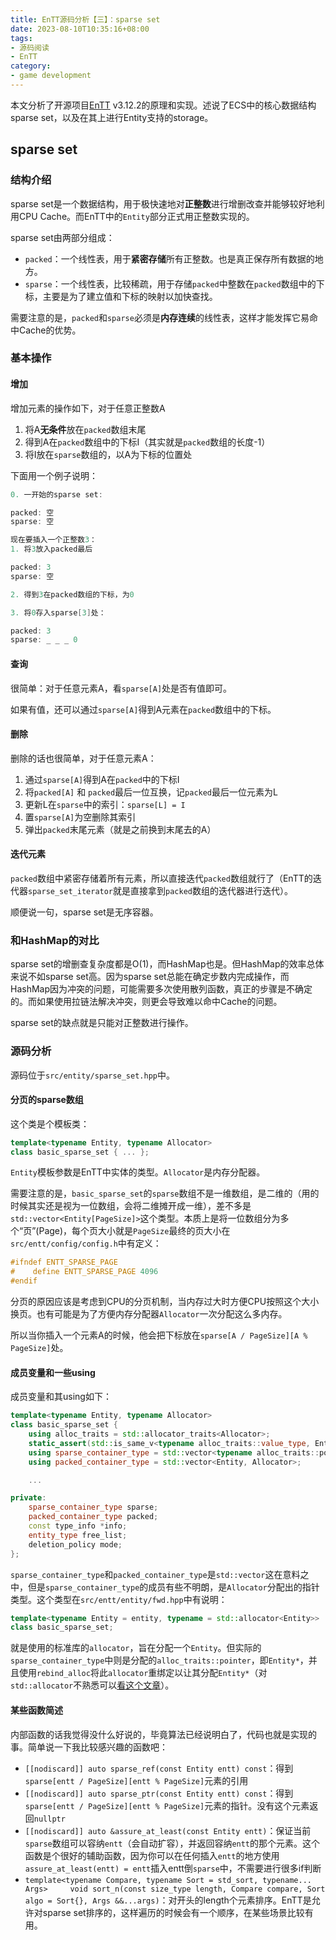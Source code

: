 ```yaml
---
title: EnTT源码分析【三】：sparse set
date: 2023-08-10T10:35:16+08:00
tags:
- 源码阅读
- EnTT
category:
- game development
---
```


本文分析了开源项目[EnTT](https://github.com/skypjack/entt) v3.12.2的原理和实现。述说了ECS中的核心数据结构sparse set，以及在其上进行Entity支持的storage。

## sparse set

### 结构介绍

sparse set是一个数据结构，用于极快速地对**正整数**进行增删改查并能够较好地利用CPU Cache。而EnTT中的`Entity`部分正式用正整数实现的。

sparse set由两部分组成：

* `packed`：一个线性表，用于**紧密存储**所有正整数。也是真正保存所有数据的地方。
* `sparse`：一个线性表，比较稀疏，用于存储`packed`中整数在`packed`数组中的下标，主要是为了建立值和下标的映射以加快查找。

需要注意的是，`packed`和`sparse`必须是**内存连续**的线性表，这样才能发挥它易命中Cache的优势。

### 基本操作

#### 增加

增加元素的操作如下，对于任意正整数A

1. 将A**无条件**放在`packed`数组末尾
2. 得到A在`packed`数组中的下标I（其实就是`packed`数组的长度-1）
3. 将I放在`sparse`数组的，以A为下标的位置处

下面用一个例子说明：

```cpp
0. 一开始的sparse set:

packed: 空 
sparse: 空

现在要插入一个正整数3：
1. 将3放入packed最后

packed: 3
sparse: 空

2. 得到3在packed数组的下标，为0

3. 将0存入sparse[3]处：

packed: 3
sparse: _ _ _ 0
```

#### 查询

很简单：对于任意元素A，看`sparse[A]`处是否有值即可。

如果有值，还可以通过`sparse[A]`得到A元素在`packed`数组中的下标。

#### 删除

删除的话也很简单，对于任意元素A：

1. 通过`sparse[A]`得到A在`packed`中的下标I
2. 将`packed[A]` 和 `packed`最后一位互换，记`packed`最后一位元素为L
3. 更新L在`sparse`中的索引：`sparse[L] = I`
4. 置`sparse[A]`为空删除其索引
5. 弹出`packed`末尾元素（就是之前换到末尾去的A）

#### 迭代元素

`packed`数组中紧密存储着所有元素，所以直接迭代`packed`数组就行了（EnTT的迭代器`sparse_set_iterator`就是直接拿到`packed`数组的迭代器进行迭代）。

顺便说一句，sparse set是无序容器。

### 和HashMap的对比

sparse set的增删查复杂度都是O(1)，而HashMap也是。但HashMap的效率总体来说不如sparse set高。因为sparse set总能在确定步数内完成操作，而HashMap因为冲突的问题，可能需要多次使用散列函数，真正的步骤是不确定的。而如果使用拉链法解决冲突，则更会导致难以命中Cache的问题。

sparse set的缺点就是只能对正整数进行操作。

### 源码分析

源码位于`src/entity/sparse_set.hpp`中。

#### 分页的sparse数组

这个类是个模板类：

```cpp
template<typename Entity, typename Allocator>
class basic_sparse_set { ... };
```

`Entity`模板参数是EnTT中实体的类型。`Allocator`是内存分配器。

需要注意的是，`basic_sparse_set`的`sparse`数组不是一维数组，是二维的（用的时候其实还是视为一位数组，会将二维摊开成一维），差不多是`std::vector<Entity[PageSize]>`这个类型。本质上是将一位数组分为多个“页”(Page)，每个页大小就是`PageSize`最终的页大小在`src/entt/config/config.h`中有定义：

```cpp
#ifndef ENTT_SPARSE_PAGE
#    define ENTT_SPARSE_PAGE 4096
#endif
```

分页的原因应该是考虑到CPU的分页机制，当内存过大时方便CPU按照这个大小换页。也有可能是为了方便内存分配器`Allocator`一次分配这么多内存。

所以当你插入一个元素A的时候，他会把下标放在`sparse[A / PageSize][A % PageSize]`处。

#### 成员变量和一些using

成员变量和其using如下：

```cpp
template<typename Entity, typename Allocator>
class basic_sparse_set {
    using alloc_traits = std::allocator_traits<Allocator>;
    static_assert(std::is_same_v<typename alloc_traits::value_type, Entity>, "Invalid value type");
    using sparse_container_type = std::vector<typename alloc_traits::pointer, typename alloc_traits::template rebind_alloc<typename alloc_traits::pointer>>;
    using packed_container_type = std::vector<Entity, Allocator>;

    ...

private:
    sparse_container_type sparse;
    packed_container_type packed;
    const type_info *info;
    entity_type free_list;
    deletion_policy mode;
};
```

`sparse_container_type`和`packed_container_type`是`std::vector`这在意料之中，但是`sparse_container_type`的成员有些不明朗，是`Allocator`分配出的指针类型。这个类型在`src/entt/entity/fwd.hpp`中有说明：

```cpp
template<typename Entity = entity, typename = std::allocator<Entity>>
class basic_sparse_set;
```

就是使用的标准库的`allocator`，旨在分配一个`Entity`。但实际的`sparse_container_type`中则是分配的`alloc_traits::pointer`，即`Entity*`，并且使用`rebind_alloc`将此`allocator`重绑定以让其分配`Entity*`（对`std::allocator`不熟悉可以[看这个文章](https://zhuanlan.zhihu.com/p/185611161)）。

#### 某些函数简述

内部函数的话我觉得没什么好说的，毕竟算法已经说明白了，代码也就是实现的事。简单说一下我比较感兴趣的函数吧：

* `[[nodiscard]] auto sparse_ref(const Entity entt) const`：得到`sparse[entt / PageSize][entt % PageSize]`元素的引用
* `[[nodiscard]] auto sparse_ptr(const Entity entt) const`：得到`sparse[entt / PageSize][entt % PageSize]`元素的指针。没有这个元素返回`nullptr`
* `[[nodiscard]] auto &assure_at_least(const Entity entt)`：保证当前`sparse`数组可以容纳`entt`（会自动扩容），并返回容纳`entt`的那个元素。这个函数是个很好的辅助函数，因为你可以在任何插入`entt`的地方使用`assure_at_least(entt) = entt`插入entt倒`sparse`中，不需要进行很多if判断
* `template<typename Compare, typename Sort = std_sort, typename... Args>     void sort_n(const size_type length, Compare compare, Sort algo = Sort{}, Args &&...args)`：对开头的length个元素排序。EnTT是允许对sparse set排序的，这样遍历的时候会有一个顺序，在某些场景比较有用。